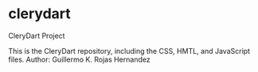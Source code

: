 clerydart
=========

CleryDart Project 

This is the CleryDart repository, including the CSS, HMTL, and JavaScript files. 
Author: Guillermo K. Rojas Hernandez 
